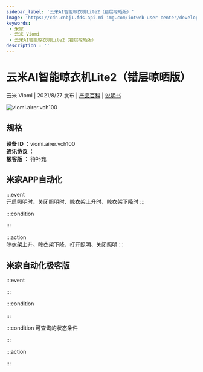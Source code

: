 ```yaml
---
sidebar_label: '云米AI智能晾衣机Lite2（错层晾晒版）'
image: 'https://cdn.cnbj1.fds.api.mi-img.com/iotweb-user-center/developer_1679047958941CIUrlSzv.png?GalaxyAccessKeyId=AKVGLQWBOVIRQ3XLEW&Expires=9223372036854775807&Signature=CA5VbIPYiiJynycmYyRz42Ur5mk='
keywords: 
 - 米家
 - 云米 Viomi
 - 云米AI智能晾衣机Lite2（错层晾晒版）
description : ''
---
```

# 云米AI智能晾衣机Lite2（错层晾晒版）

云米 Viomi | 2021/8/27 发布 | [产品百科](https://home.mi.com/webapp/content/baike/product/index.html?model=viomi.airer.vch100/) | [说明书](https://home.mi.com/views/introduction.html?model=viomi.airer.vch100&region=cn)

![viomi.airer.vch100](https://cdn.cnbj1.fds.api.mi-img.com/iotweb-user-center/developer_1679047958941CIUrlSzv.png?GalaxyAccessKeyId=AKVGLQWBOVIRQ3XLEW&Expires=9223372036854775807&Signature=CA5VbIPYiiJynycmYyRz42Ur5mk=)

## 规格  
> 
**设备 ID** ：viomi.airer.vch100  
**通讯协议** ：  
**极客版**  ： 待补充 


## 米家APP自动化  

:::event  
开启照明时、关闭照明时、晾衣架上升时、晾衣架下降时
:::

:::condition  

:::

:::action   
晾衣架上升、晾衣架下降、打开照明、关闭照明
:::

## 米家自动化极客版  

:::event  

:::

:::condition  

:::

:::condition 可查询的状态条件  

:::

:::action  

:::

        
